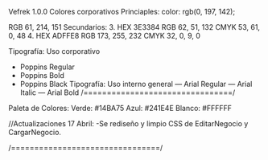 Vefrek 1.0.0
Colores corporativos
Princiaples:
color: rgb(0, 197, 142);

RGB 61, 214, 151
Secundarios: 3. HEX 3E3384
RGB 62, 51, 132
CMYK 53, 61, 0, 48 4. HEX ADFFE8
RGB 173, 255, 232
CMYK 32, 0, 9, 0

Tipografía: Uso corporativo

- Poppins Regular
- Poppins Bold
- Poppins Black
  Tipografía: Uso interno general
  — Arial Regular
  — Arial Italic
  — Arial Bold
  /================================/

Paleta de Colores:
Verde: #14BA75
Azul: #241E4E
Blanco: #FFFFFF

//Actualizaciones 17 Abril:
-Se rediseño y limpio CSS de EditarNegocio y CargarNegocio.

/================================/
